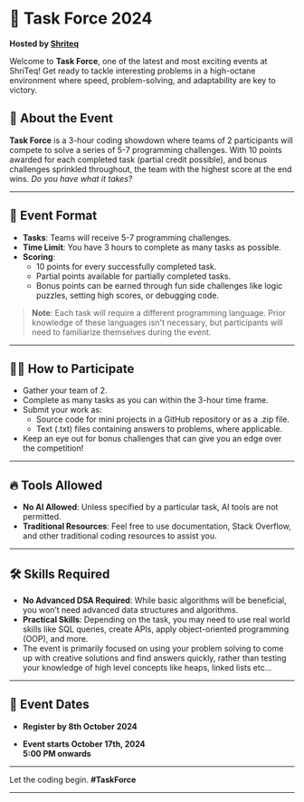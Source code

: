 # 🚀 Task Force 2024  
**Hosted by [Shriteq](https://shriteq.org/)**

Welcome to **Task Force**, one of the latest and most exciting events at ShriTeq! Get ready to tackle interesting problems in a high-octane environment where speed, problem-solving, and adaptability are key to victory.

## 🌟 About the Event  
**Task Force** is a 3-hour coding showdown where teams of 2 participants will compete to solve a series of 5-7 programming challenges. With 10 points awarded for each completed task (partial credit possible), and bonus challenges sprinkled throughout, the team with the highest score at the end wins. *Do you have what it takes?*

---

## 💼 Event Format  
- **Tasks**: Teams will receive 5-7 programming challenges.
- **Time Limit**: You have 3 hours to complete as many tasks as possible.
- **Scoring**:  
  - 10 points for every successfully completed task.  
  - Partial points available for partially completed tasks.  
  - Bonus points can be earned through fun side challenges like logic puzzles, setting high scores, or debugging code.
  
> **Note**: Each task will require a different programming language. Prior knowledge of these languages isn't necessary, but participants will need to familiarize themselves during the event.

---

## 🧑‍💻 How to Participate 
- Gather your team of 2.
- Complete as many tasks as you can within the 3-hour time frame.
- Submit your work as:
  - Source code for mini projects in a GitHub repository or as a .zip file.
  - Text (.txt) files containing answers to problems, where applicable.
- Keep an eye out for bonus challenges that can give you an edge over the competition!

---

## 🔥 Tools Allowed 
- **No AI Allowed**: Unless specified by a particular task, AI tools are not permitted.
- **Traditional Resources**: Feel free to use documentation, Stack Overflow, and other traditional coding resources to assist you.

---

## 🛠 Skills Required  
- **No Advanced DSA Required**: While basic algorithms will be beneficial, you won’t need advanced data structures and algorithms.
- **Practical Skills**: Depending on the task, you may need to use real world skills like SQL queries, create APIs, apply object-oriented programming (OOP), and more.
- The event is primarily focused on using your problem solving to come up with creative solutions and find answers quickly, rather than testing your knowledge of high level concepts like heaps, linked lists etc...

---

## 📅 Event Dates
- **Register by 8th October 2024**  

- **Event starts October 17th, 2024**  
  **5:00 PM onwards**

---

Let the coding begin. **#TaskForce**

---

